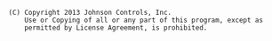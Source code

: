
    (C) Copyright 2013 Johnson Controls, Inc.
        Use or Copying of all or any part of this program, except as
        permitted by License Agreement, is prohibited.